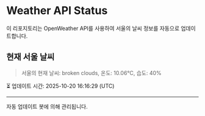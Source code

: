 
# Weather API Status

이 리포지토리는 OpenWeather API를 사용하여 서울의 날씨 정보를 자동으로 업데이트합니다.

## 현재 서울 날씨
> 서울의 현재 날씨: broken clouds, 온도: 10.06°C, 습도: 40%

⏳ 업데이트 시간: 2025-10-20 16:16:29 (UTC)

---
자동 업데이트 봇에 의해 관리됩니다.
